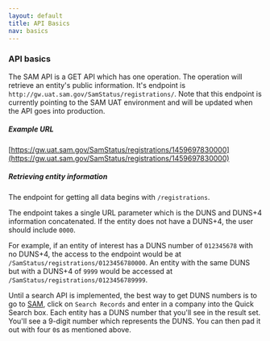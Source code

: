 ```yaml
---
layout: default
title: API Basics
nav: basics
---
```


### API basics

The SAM API is a GET API which has one operation. The operation will retrieve an entity's public information. It's endpoint is ```http://gw.uat.sam.gov/SamStatus/registrations/```. Note that this endpoint is currently pointing to the SAM UAT environment and will be updated when the API goes into production.

##### Example URL

[https://gw.uat.sam.gov/SamStatus/registrations/1459697830000](https://gw.uat.sam.gov/SamStatus/registrations/1459697830000)

##### Retrieving entity information
The endpoint for getting all data begins with ```/registrations```. 

The endpoint takes a single URL parameter which is the DUNS and DUNS+4 information concatenated. If the entity does not have a DUNS+4, the user should include ```0000```. 

For example, if an entity of interest has a DUNS number of ```012345678``` with no DUNS+4, the access to the endpoint would be at ```/SamStatus/registrations/0123456780000```. An entity with the same DUNS but with a DUNS+4 of ```9999``` would be accessed at ```/SamStatus/registrations/0123456789999```.

Until a search API is implemented, the best way to get DUNS numbers is to go to [SAM](http://www.sam.gov), click on ```Search Records``` and enter in a company into the Quick Search box. Each entity has a DUNS number that you'll see in the result set. You'll see a 9-digit number which represents the DUNS. You can then pad it out with four ```0```s as mentioned above.

<body id="basics"></body>
